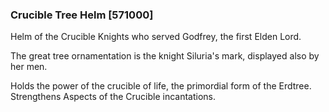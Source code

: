 ### Crucible Tree Helm [571000]

Helm of the Crucible Knights who served Godfrey, the first Elden Lord.

The great tree ornamentation is the knight Siluria's mark, displayed also by her men.

Holds the power of the crucible of life, the primordial form of the Erdtree. Strengthens Aspects of the Crucible incantations.
